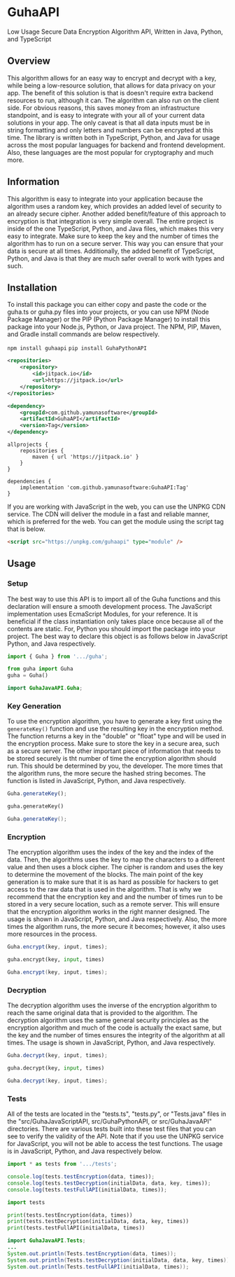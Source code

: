 # GuhaAPI

Low Usage Secure Data Encryption Algorithm API, Written in Java, Python, and TypeScript

## Overview

This algorithm allows for an easy way to encrypt and decrypt with a key, while being a low-resource solution, that allows for data privacy on your app. The benefit of this solution is that is doesn't require extra backend resources to run, although it can. The algorithm can also run on the client side. For obvious reasons, this saves money from an infrastructure standpoint, and is easy to integrate with your all of your current data solutions in your app. The only caveat is that all data inputs must be in string formatting and only letters and numbers can be encrypted at this time. The library is written both in TypeScript, Python, and Java for usage across the most popular languages for backend and frontend development. Also, these languages are the most popular for cryptography and much more.

## Information

This algorithm is easy to integrate into your application because the algorithm uses a random key, which provides an added level of security to an already secure cipher. Another added benefit/feature of this approach to encryption is that integration is very simple overall. The entire project is inside of the one TypeScript, Python, and Java files, which makes this very easy to integrate. Make sure to keep the key and the number of times the algorithm has to run on a secure server. This way you can ensure that your data is secure at all times. Additionally, the added benefit of TypeScript, Python, and Java is that they are much safer overall to work with types and such.

## Installation

To install this package you can either copy and paste the code or the guha.ts or guha.py files into your projects, or you can use NPM (Node Package Manager) or the PIP (Python Package Manager) to install this package into your Node.js, Python, or Java project. The NPM, PIP, Maven, and Gradle install commands are below respectively.

```npm install guhaapi```
```pip install GuhaPythonAPI```
```XML
<repositories>
	<repository>
		<id>jitpack.io</id>
		<url>https://jitpack.io</url>
	</repository>
</repositories> 

<dependency>
	<groupId>com.github.yamunasoftware</groupId>
	<artifactId>GuhaAPI</artifactId>
	<version>Tag</version>
</dependency>
```
```Gradle
allprojects {
	repositories {
		maven { url 'https://jitpack.io' }
	}
}

dependencies {
	implementation 'com.github.yamunasoftware:GuhaAPI:Tag'
}
```

If you are working with JavaScript in the web, you can use the UNPKG CDN service. The CDN will deliver the module in a fast and reliable manner, which is preferred for the web. You can get the module using the script tag that is below.

```HTML
<script src="https://unpkg.com/guhaapi" type="module" />
```

## Usage

### Setup

The best way to use this API is to import all of the Guha functions and this declaration will ensure a smooth development process. The JavaScript implementation uses EcmaScript Modules, for your reference. It is beneficial if the class instantiation only takes place once because all of the contents are static. For, Python you should import the package into your project. The best way to declare this object is as follows below in JavaScript Python, and Java respectively. 

```JavaScript
import { Guha } from '.../guha';
``` 
```Python
from guha import Guha
guha = Guha()
```
```Java
import GuhaJavaAPI.Guha;
```

### Key Generation

To use the encryption algorithm, you have to generate a key first using the ```generateKey()``` function and use the resulting key in the encryption method. The function returns a key in the "double" or "float" type and will be used in the encryption process. Make sure to store the key in a secure area, such as a secure server. The other important piece of information that needs to be stored securely is tht number of time the encryption algorithm should run. This should be determined by you, the developer. The more times that the algorithm runs, the more secure the hashed string becomes. The function is listed in JavaScript, Python, and Java respectively.

```JavaScript
Guha.generateKey();
``` 
```Python
guha.generateKey()
```
```Java
Guha.generateKey();
```

### Encryption

The encryption algorithm uses the index of the key and the index of the data. Then, the algorithms uses the key to map the characters to a different value and then uses a block cipher. The cipher is random and uses the key to determine the movement of the blocks. The main point of the key generation is to make sure that it is as hard as possible for hackers to get access to the raw data that is used in the algorithm. That is why we recommend that the encryption key and and the number of times run to be stored in a very secure location, such as a remote server. This will ensure that the encryption algorithm works in the right manner designed. The usage is shown in JavaScript, Python, and Java respectively. Also, the more times the algorithm runs, the more secure it becomes; however, it also uses more resources in the process.

```JavaScript
Guha.encrypt(key, input, times);
```
```Python
guha.encrypt(key, input, times)
```
```Java
Guha.encrypt(key, input, times);
```

### Decryption

The decryption algorithm uses the inverse of the encryption algorithm to reach the same original data that is provided to the algorithm. The decryption algorithm uses the same general security principles as the encryption algorithm and much of the code is actually the exact same, but the key and the number of times ensures the integrity of the algorithm at all times. The usage is shown in JavaScript, Python, and Java respectively.

```JavaScript
Guha.decrypt(key, input, times);
```
```Python
guha.decrypt(key, input, times)
```
```Java
Guha.decrypt(key, input, times);
```

### Tests 

All of the tests are located in the "tests.ts", "tests.py", or "Tests.java" files in the "src/GuhaJavaScriptAPI, src/GuhaPythonAPI, or src/GuhaJavaAPI" directories. There are various tests built into these test files that you can see to verify the validity of the API. Note that if you use the UNPKG service for JavaScript, you will not be able to access the test functions. The usage is in JavaScript, Python, and Java respectively below.

```JavaScript
import * as tests from '.../tests';

console.log(tests.testEncryption(data, times));
console.log(tests.testDecryption(initialData, data, key, times));
console.log(tests.testFullAPI(initialData, times));
```
```Python
import tests

print(tests.testEncryption(data, times))
print(tests.testDecryption(initialData, data, key, times))
print(tests.testFullAPI(initialData, times))
```
```Java
import GuhaJavaAPI.Tests;
...
System.out.println(Tests.testEncryption(data, times));
System.out.println(Tests.testDecryption(initialData, data, key, times));
System.out.println(Tests.testFullAPI(initialData, times));
```